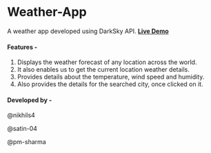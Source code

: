 # Weather-App

A weather app developed using DarkSky API. **[Live Demo](https://itforecasts-weather.herokuapp.com)**

#### Features -

1. Displays the weather forecast of any location across the world.
2. It also enables us to get the current location weather details.
3. Provides details about the temperature, wind speed and humidity.
4. Also provides the details for the searched city, once clicked on it. 


#### Developed by -

@nikhils4

@satin-04 

@pm-sharma 
